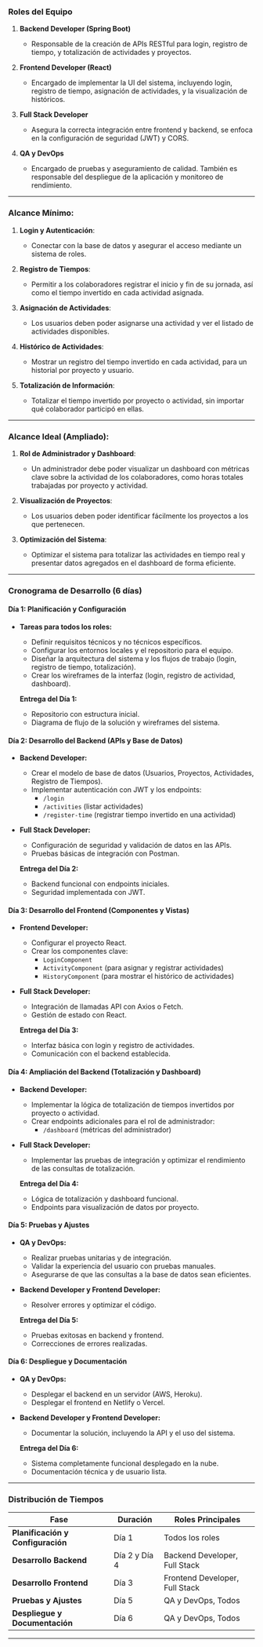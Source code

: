 ### **Roles del Equipo**

1. **Backend Developer (Spring Boot)**
   - Responsable de la creación de APIs RESTful para login, registro de tiempo, y totalización de actividades y proyectos.

2. **Frontend Developer (React)**
   - Encargado de implementar la UI del sistema, incluyendo login, registro de tiempo, asignación de actividades, y la visualización de históricos.

3. **Full Stack Developer**
   - Asegura la correcta integración entre frontend y backend, se enfoca en la configuración de seguridad (JWT) y CORS.

4. **QA y DevOps**
   - Encargado de pruebas y aseguramiento de calidad. También es responsable del despliegue de la aplicación y monitoreo de rendimiento.

---

### **Alcance Mínimo:**
1. **Login y Autenticación**: 
   - Conectar con la base de datos y asegurar el acceso mediante un sistema de roles.
   
2. **Registro de Tiempos**:
   - Permitir a los colaboradores registrar el inicio y fin de su jornada, así como el tiempo invertido en cada actividad asignada.

3. **Asignación de Actividades**:
   - Los usuarios deben poder asignarse una actividad y ver el listado de actividades disponibles.

4. **Histórico de Actividades**:
   - Mostrar un registro del tiempo invertido en cada actividad, para un historial por proyecto y usuario.

5. **Totalización de Información**:
   - Totalizar el tiempo invertido por proyecto o actividad, sin importar qué colaborador participó en ellas.

---

### **Alcance Ideal (Ampliado):**
1. **Rol de Administrador y Dashboard**:
   - Un administrador debe poder visualizar un dashboard con métricas clave sobre la actividad de los colaboradores, como horas totales trabajadas por proyecto y actividad.

2. **Visualización de Proyectos**:
   - Los usuarios deben poder identificar fácilmente los proyectos a los que pertenecen.

3. **Optimización del Sistema**:
   - Optimizar el sistema para totalizar las actividades en tiempo real y presentar datos agregados en el dashboard de forma eficiente.

---

### **Cronograma de Desarrollo (6 días)**

#### **Día 1: Planificación y Configuración**
- **Tareas para todos los roles:**
  - Definir requisitos técnicos y no técnicos específicos.
  - Configurar los entornos locales y el repositorio para el equipo.
  - Diseñar la arquitectura del sistema y los flujos de trabajo (login, registro de tiempo, totalización).
  - Crear los wireframes de la interfaz (login, registro de actividad, dashboard).

  **Entrega del Día 1:**
  - Repositorio con estructura inicial.
  - Diagrama de flujo de la solución y wireframes del sistema.

#### **Día 2: Desarrollo del Backend (APIs y Base de Datos)**
- **Backend Developer:**
  - Crear el modelo de base de datos (Usuarios, Proyectos, Actividades, Registro de Tiempos).
  - Implementar autenticación con JWT y los endpoints:
    - `/login`
    - `/activities` (listar actividades)
    - `/register-time` (registrar tiempo invertido en una actividad)
  
- **Full Stack Developer:**
  - Configuración de seguridad y validación de datos en las APIs.
  - Pruebas básicas de integración con Postman.

  **Entrega del Día 2:**
  - Backend funcional con endpoints iniciales.
  - Seguridad implementada con JWT.

#### **Día 3: Desarrollo del Frontend (Componentes y Vistas)**
- **Frontend Developer:**
  - Configurar el proyecto React.
  - Crear los componentes clave:
    - `LoginComponent`
    - `ActivityComponent` (para asignar y registrar actividades)
    - `HistoryComponent` (para mostrar el histórico de actividades)
  
- **Full Stack Developer:**
  - Integración de llamadas API con Axios o Fetch.
  - Gestión de estado con React.

  **Entrega del Día 3:**
  - Interfaz básica con login y registro de actividades.
  - Comunicación con el backend establecida.

#### **Día 4: Ampliación del Backend (Totalización y Dashboard)**
- **Backend Developer:**
  - Implementar la lógica de totalización de tiempos invertidos por proyecto o actividad.
  - Crear endpoints adicionales para el rol de administrador:
    - `/dashboard` (métricas del administrador)
  
- **Full Stack Developer:**
  - Implementar las pruebas de integración y optimizar el rendimiento de las consultas de totalización.

  **Entrega del Día 4:**
  - Lógica de totalización y dashboard funcional.
  - Endpoints para visualización de datos por proyecto.

#### **Día 5: Pruebas y Ajustes**
- **QA y DevOps:**
  - Realizar pruebas unitarias y de integración.
  - Validar la experiencia del usuario con pruebas manuales.
  - Asegurarse de que las consultas a la base de datos sean eficientes.

- **Backend Developer y Frontend Developer:**
  - Resolver errores y optimizar el código.

  **Entrega del Día 5:**
  - Pruebas exitosas en backend y frontend.
  - Correcciones de errores realizadas.

#### **Día 6: Despliegue y Documentación**
- **QA y DevOps:**
  - Desplegar el backend en un servidor (AWS, Heroku).
  - Desplegar el frontend en Netlify o Vercel.
  
- **Backend Developer y Frontend Developer:**
  - Documentar la solución, incluyendo la API y el uso del sistema.

  **Entrega del Día 6:**
  - Sistema completamente funcional desplegado en la nube.
  - Documentación técnica y de usuario lista.

---

### **Distribución de Tiempos**

| **Fase**                  | **Duración** | **Roles Principales**             |
|---------------------------|--------------|-----------------------------------|
| **Planificación y Configuración** | Día 1        | Todos los roles                    |
| **Desarrollo Backend**     | Día 2 y Día 4| Backend Developer, Full Stack     |
| **Desarrollo Frontend**    | Día 3        | Frontend Developer, Full Stack    |
| **Pruebas y Ajustes**      | Día 5        | QA y DevOps, Todos                |
| **Despliegue y Documentación** | Día 6     | QA y DevOps, Todos                |

---
